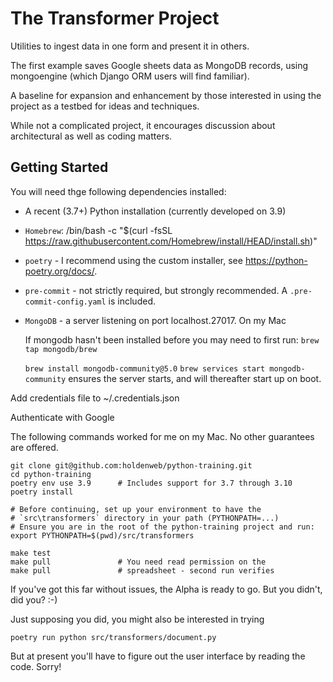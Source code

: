 # The Transformer Project

Utilities to ingest data in one form and present it in others.

The first example saves Google sheets data as MongoDB records,
using mongoengine (which Django ORM users will find familiar).

A baseline for expansion and enhancement by those
interested in using the project as a testbed for ideas
and techniques.

While not a complicated project,
it encourages discussion about
architectural as well as coding matters.

## Getting Started

You will need thge following dependencies installed:
* A recent (3.7+) Python installation (currently developed on 3.9)

* `Homebrew`:
  /bin/bash -c "$(curl -fsSL https://raw.githubusercontent.com/Homebrew/install/HEAD/install.sh)"

* `poetry` - I recommend using the custom installer, see
  https://python-poetry.org/docs/.

* `pre-commit` - not strictly required, but strongly recommended. A `.pre-commit-config.yaml` is included.

* `MongoDB` - a server listening on port localhost.27017.
  On my Mac

  If mongodb hasn't been installed before you may need to first run:
  `brew tap mongodb/brew`

  `brew install mongodb-community@5.0`
  `brew services start mongodb-community` ensures the server starts,
  and will thereafter start up on boot.

Add credentials file to
  ~/.credentials.json

Authenticate with Google

The following commands worked for me on my Mac.
No other guarantees are offered.

    git clone git@github.com:holdenweb/python-training.git
    cd python-training
    poetry env use 3.9      # Includes support for 3.7 through 3.10    
    poetry install

    # Before continuing, set up your environment to have the
    # `src\transformers` directory in your path (PYTHONPATH=...)
    # Ensure you are in the root of the python-training project and run:
    export PYTHONPATH=$(pwd)/src/transformers

    make test
    make pull               # You need read permission on the
    make pull               # spreadsheet - second run verifies

If you've got this far without issues, the Alpha is ready to go.
But you didn't, did you? :-)

Just supposing you did, you might also be interested in trying

    poetry run python src/transformers/document.py

But at present you'll have to figure out the user interface
by reading the code.
Sorry!
